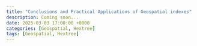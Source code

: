 ```yaml
---
title: "Conclusions and Practical Applications of Geospatial indexes"
description: Coming soon...
date: 2025-03-03 17:00:00 +0000
categories: [Geospatial, Hextree]
tags: [Geospatial, Hextree]
---
```

